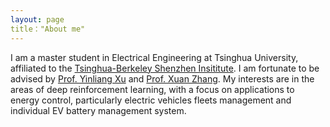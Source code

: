 ```yaml
---
layout: page
title："About me"
---
```

I am a master student in Electrical Engineering at Tsinghua University, affiliated to the [Tsinghua-Berkeley Shenzhen Insititute](https://www.tbsi.edu.cn/). I am fortunate to be advised by [Prof. Yinliang Xu](https://scholar.google.com/citations?user=sppii6gAAAAJ&hl=zh-CN) and [Prof. Xuan Zhang](https://scholar.google.com/citations?hl=zh-CN&user=B-I9FY8AAAAJ). My interests are in the areas of deep reinforcement learning, with a focus on applications to energy control, particularly electric vehicles fleets management and individual EV battery management system.

